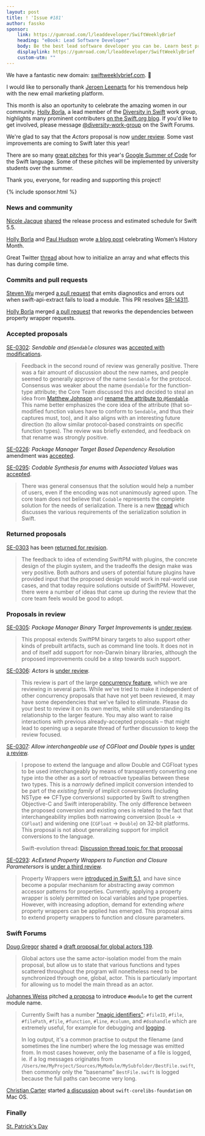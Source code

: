 ```yaml
---
layout: post
title: ! 'Issue #181'
author: fassko
sponsor:
    link: https://gumroad.com/l/leaddeveloper/SwiftWeeklyBrief
    heading: "eBook: Lead Software Developer"
    body: Be the best lead software developer you can be. Learn best practices for being a great lead software developer. In this book Jeroen will provide you with best practices and tools to be the best lead developer you can be. For yourself, your peers and the business leaders you are working with.
    displaylink: https://gumroad.com/l/leaddeveloper/SwiftWeeklyBrief
    custom-utm: ""
---
```


We have a fantastic new domain: [swiftweeklybrief.com](https://swiftweeklybrief.com/). 🎉

I would like to personally thank [Jeroen Leenarts](https://twitter.com/AppForce1) for his tremendous help with the new email marketing platform.

This month is also an oportunity to celebrate the amazing women in our community. [Holly Borla](https://twitter.com/hollyborla/), a lead member of the [Diversity in Swift](https://swift.org/diversity/#community-groups) work group, highlights many prominent contributers [on the Swift.org blog](https://swift.org/blog/womens-history-month/). If you'd like to get involved, please message [@diversity-work-group](https://forums.swift.org/new-message?groupname=diversity-work-group&title=Join+Community+Group&body=1.+Which+community+group(s)+would+you+like+to+join%0D%0A2.+What+support+do+you+hope+to+get+out+of+this+community+group) on the Swift Forums.

We're glad to say that the *Actors* proposal is now [under review](https://forums.swift.org/t/se-0306-actors/45734https://forums.swift.org/t/se-0305-package-manager-binary-target-improvements/45589). Some vast improvements are coming to Swift later this year!

There are so many [great pitches](https://forums.swift.org/tag/gsoc-2021) for this year's [Google Summer of Code](https://summerofcode.withgoogle.com) for the Swift language. Some of these pitches will be implemented by university students over the summer.

Thank you, everyone, for reading and supporting this project!

<!--excerpt-->

{% include sponsor.html %}

### News and community

[Nicole Jacque](https://twitter.com/racer_girl27) [shared](https://forums.swift.org/t/swift-5-5-release-process/45644) the release process and estimated schedule for Swift 5.5.

[Holly Borla](https://twitter.com/hollyborla/) and [Paul Hudson](https://twitter.com/twostraws) wrote [a blog post](https://swift.org/blog/womens-history-month/) celebrating Women’s History Month.

Great Twitter [thread](https://twitter.com/airspeedswift/status/1372912670542757891?s=21) about how to initialize an array and what effects this has during compile time.

### Commits and pull requests

[Steven Wu](https://github.com/cachemeifyoucan) merged [a pull request](https://github.com/apple/swift/pull/36520) that emits diagnostics and errors out when swift-api-extract fails to load a module. This PR resolves [SR-14311](https://bugs.swift.org/browse/SR-14311).

[Holly Borla](https://twitter.com/hollyborla) merged [a pull request](https://github.com/apple/swift/pull/36521) that reworks the dependencies between property wrapper requests.

### Accepted proposals

[SE-0302](https://github.com/apple/swift-evolution/blob/main/proposals/0302-concurrent-value-and-concurrent-closures.md): *Sendable and `@Sendable` closures* was [accepted with modifications](https://forums.swift.org/t/accepted-se-0302-sendable-and-sendable-closures/45786).

> Feedback in the second round of review was generally positive. There was a fair amount of discussion about the new names, and people seemed to generally approve of the name `Sendable` for the protocol. Consensus was weaker about the name `@sendable` for the function-type attribute; the Core Team discussed this and decided to steal an idea from [Matthew Johnson](https://forums.swift.org/t/pitch-4-concurrentvalue-and-concurrent-closures-evolution-pitches/44446/4) and [rename the attribute to `@Sendable`](https://forums.swift.org/t/se-0302-second-review-sendable-and-sendable-closures/45253/62). This name better emphasizes the core idea of the attribute (that so-modified function values have to conform to `Sendable`, and thus their captures must, too), and it also aligns with an interesting future direction (to allow similar protocol-based constraints on specific function types). The review was briefly extended, and feedback on that rename was strongly positive.

[SE-0226](https://github.com/apple/swift-evolution/blob/main/proposals/0226-package-manager-target-based-dep-resolution.md): *Package Manager Target Based Dependency Resolution* amendment was [accepted](https://forums.swift.org/t/accepted-se-0226-amendment-package-manager-target-based-dependency-resolution/46636).

[SE-0295](https://github.com/apple/swift-evolution/blob/main/proposals/0295-codable-synthesis-for-enums-with-associated-values.md): *Codable Synthesis for enums with Associated Values* was [accepted](https://forums.swift.org/t/accepted-se-0295-codable-synthesis-for-enums-with-associated-values/46851).

> There was general consensus that the solution would help a number of users, even if the encoding was not unanimously agreed upon. The core team does not believe that `Codable` represents the complete solution for the needs of serialization. There is a new [thread](https://forums.swift.org/t/serialization-in-swift) which discusses the various requirements of the serialization solution in Swift.

### Returned proposals

[SE-0303](https://github.com/apple/swift-evolution/blob/main/proposals/0303-swiftpm-extensible-build-tools.md) has been [returned for revision](https://forums.swift.org/t/returned-for-revision-se-0303-package-manager-extensible-build-tools/46640).

> The feedback to idea of extending SwiftPM with plugins, the concrete design of the plugin system,  and the tradeoffs the design make was very positive. Both authors and users of potential future plugins have provided input that the proposed design would work in real-world use cases, and that today require solutions outside of SwiftPM. However, there were a number of ideas that came up during the review that the core team feels would be good to adopt.

### Proposals in review

[SE-0305](https://github.com/apple/swift-evolution/blob/main/proposals/0305-swiftpm-binary-target-improvements.md): *Package Manager Binary Target Improvements* is [under review](https://forums.swift.org/t/se-0305-package-manager-binary-target-improvements/45589).

> This proposal extends SwiftPM binary targets to also support other kinds of prebuilt artifacts, such as command line tools. It does not in and of itself add support for non-Darwin binary libraries, although the proposed improvements could be a step towards such support.

[SE-0306](https://github.com/apple/swift-evolution/blob/main/proposals/0306-actors.md): *Actors* is [under review](https://forums.swift.org/t/se-0306-actors/45734https://forums.swift.org/t/se-0305-package-manager-binary-target-improvements/45589).

> This review is part of the large [concurrency feature](https://forums.swift.org/t/swift-concurrency-roadmap/41611), which we are reviewing in several parts. While we've tried to make it independent of other concurrency proposals that have not yet been reviewed, it may have some dependencies that we've failed to eliminate. Please do your best to review it on its own merits, while still understanding its relationship to the larger feature. You may also want to raise interactions with previous already-accepted proposals – that might lead to opening up a separate thread of further discussion to keep the review focused.

[SE-0307](https://github.com/apple/swift-evolution/blob/main/proposals/0307-allow-interchangeable-use-of-double-cgfloat-types.md): *Allow interchangeable use of CGFloat and Double types* is [under a review](https://forums.swift.org/t/se-0307-allow-interchangeable-use-of-cgfloat-and-double-types/45756).

> I propose to extend the language and allow Double and CGFloat types to be used interchangeably by means of transparently converting one type into the other as a sort of retroactive typealias between these two types. This is a _narrowly_ defined implicit conversion intended to be part of the _existing family_ of implicit conversions (including NSType <=> CFType conversions) supported by Swift to strengthen Objective-C and Swift interoperability. The only difference between the proposed conversion and existing ones is related to the fact that interchangeability implies both narrowing conversion (`Double` -> `CGFloat`) and widening one (`CGFloat` -> `Double`) on 32-bit platforms. This proposal is not about generalizing support for implicit conversions to the language.
> 
> Swift-evolution thread: [Discussion thread topic for that proposal](https://forums.swift.org/t/pitch-allow-interchangeable-use-of-cgfloat-and-double-types/45324)

[SE-0293](https://github.com/apple/swift-evolution/blob/main/proposals/0293-extend-property-wrappers-to-function-and-closure-parameters.md): *AcExtend Property Wrappers to Function and Closure Parametersors* is [under a third review](https://forums.swift.org/t/se-0293-third-review-extend-property-wrappers-to-function-and-closure-parameters/46827).

> Property Wrappers were [introduced in Swift 5.1](https://github.com/apple/swift-evolution/blob/main/proposals/0258-property-wrappers.md), and have since become a popular mechanism for abstracting away common accessor patterns for properties. Currently, applying a property wrapper is solely permitted on local variables and type properties. However, with increasing adoption, demand for extending _where_ property wrappers can be applied has emerged. This proposal aims to extend property wrappers to function and closure parameters.

### Swift Forums

[Doug Gregor](https://twitter.com/dgregor79) [shared](https://forums.swift.org/t/pitch-global-actors/45706) a [draft proposal for global actors 139](https://github.com/DougGregor/swift-evolution/blob/global-actors/proposals/nnnn-global-actors.md).

> Global actors use the same actor-isolation model from the main proposal, but allow us to state that various functions and types scattered throughout the program will nonetheless need to be synchronized through one, global, actor. This is particularly important for allowing us to model the main thread as an actor.

[Johannes Weiss](https://twitter.com/johannesweiss/) pitched [a proposa](https://forums.swift.org/t/pitch-introduce-module-to-get-the-current-module-name/45806) to introduce `#module` to get the current module name.

> Currently Swift has a number ["magic identifiers"](https://github.com/apple/swift/blob/a73a8087968f9111149073107c5242d83635107a/include/swift/AST/MagicIdentifierKinds.def): `#fileID`, `#file`, `#filePath`, `#file`, `#function`, `#line`, `#column`, and `#dsohandle` which are extremely useful, for example for debugging and [logging](https://github.com/apple/swift-log/blob/main/Sources/Logging/Logging.swift#L73-L74).
>
> In log output, it's a common practise to output the filename (and sometimes the line number) where the log message was emitted from. In most cases however, only the basename of a file is logged, ie. if a log messages originates from `/Users/me/MyProject/Sources/MyModule/MySubfolder/BestFile.swift`, then commonly only the "basename" `BestFile.swift` is logged because the full paths can become very long.

[Christian Carter](https://forums.swift.org/u/cdcarter) started [a discussion](https://forums.swift.org/t/using-swift-corelibs-foundation-on-mac-os/46651) about `swift-corelibs-foundation` on Mac OS.


### Finally

[St. Patrick's Day](https://twitter.com/jckarter/status/1372298143505653764)
